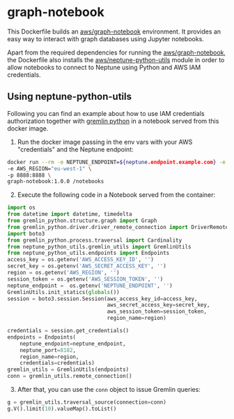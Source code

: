 # graph-notebook

This Dockerfile builds an [aws/graph-notebook] environment. It provides an easy
way to interact with graph databases using Jupyter notebooks.

Apart from the required dependencies for running the [aws/graph-notebook],
the Dockerfile also installs the [aws/neptune-python-utils] module in order to
allow notebooks to connect to Neptune using Python and AWS IAM credentials.

## Using neptune-python-utils

Following you can find an example about how to use IAM credentials authorization
together with [gremlin python] in a notebook served from this docker image.

1. Run the docker image passing in the env vars with your AWS "credentials" and the Neptune endpoint:
```bash
docker run --rm -e NEPTUNE_ENDPOINT=${neptune.endpoint.example.com} -e AWS_ACCESS_KEY_ID  -e AWS_SECRET_ACCESS_KEY -e AWS_SESSION_TOKEN \
-e AWS_REGION="eu-west-1" \
-p 8888:8888 \
graph-notebook:1.0.0 /notebooks
```
2. Execute the following code in a Notebook served from the container:
```python
import os
from datetime import datetime, timedelta
from gremlin_python.structure.graph import Graph
from gremlin_python.driver.driver_remote_connection import DriverRemoteConnection
import boto3
from gremlin_python.process.traversal import Cardinality
from neptune_python_utils.gremlin_utils import GremlinUtils
from neptune_python_utils.endpoints import Endpoints
access_key = os.getenv('AWS_ACCESS_KEY_ID', '')
secret_key = os.getenv('AWS_SECRET_ACCESS_KEY', '')
region = os.getenv('AWS_REGION', '')
session_token = os.getenv('AWS_SESSION_TOKEN', '')
neptune_endpoint =  os.getenv('NEPTUNE_ENDPOINT', '')
GremlinUtils.init_statics(globals())
session = boto3.session.Session(aws_access_key_id=access_key,
                                aws_secret_access_key=secret_key,
                                aws_session_token=session_token, 
                                region_name=region)

credentials = session.get_credentials()
endpoints = Endpoints(
    neptune_endpoint=neptune_endpoint,
    neptune_port=8182,
    region_name=region,
    credentials=credentials)
gremlin_utils = GremlinUtils(endpoints)
conn = gremlin_utils.remote_connection()
```
3. After that, you can use the ```conn``` object to issue Gremlin queries:
```python
g = gremlin_utils.traversal_source(connection=conn)
g.V().limit(10).valueMap().toList()
```

[aws/graph-notebook]: https://github.com/aws/graph-notebook
[aws/neptune-python-utils]: https://github.com/awslabs/amazon-neptune-tools/tree/master/neptune-python-utils
[gremlin python]: https://tinkerpop.apache.org/docs/current/reference/#gremlin-python
